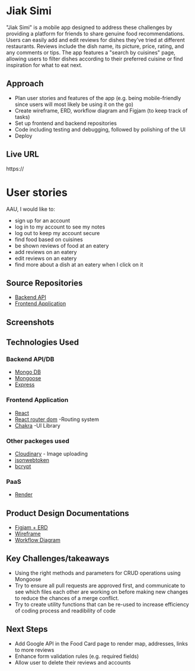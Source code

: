# Jiak Simi 
"Jiak Simi" is a mobile app designed to address these challenges by providing a platform for friends to share genuine food recommendations. Users can easily add and edit reviews for dishes they’ve tried at different restaurants. Reviews include the dish name, its picture, price, rating, and any comments or tips. The app features a "search by cuisines" page, allowing users to filter dishes according to their preferred cuisine or find inspiration for what to eat next.

## Approach
* Plan user stories and features of the app (e.g. being mobile-friendly since users will most likely be using it on the go)
* Create wireframe, ERD, workflow diagram and Figjam (to keep track of tasks)
* Set up frontend and backend repositories
* Code including testing and debugging, followed by polishing of the UI
* Deploy

## Live URL
https://

# User stories
AAU, I would like to:
* sign up for an account
* log in to my account to see my notes
* log out to keep my account secure
* find food based on cuisines
* be shown reviews of food at an eatery
* add reviews on an eatery
* edit reviews on an eatery
* find more about a dish at an eatery when I click on it

## Source Repositories
* [Backend API](https://github.com/ehdahm/backend-jiak-simi)
* [Frontend Application](https://https://github.com/jjjtmy/frontend-jiak-simi)

## Screenshots


## Technologies Used
### Backend API/DB
* [Mongo DB](https://www.mongodb.com/)
* [Mongoose](https://mongoosejs.com/)
* [Express](https://expressjs.com/)

### Frontend Application
* [React](https://react.dev/)
* [React router dom](https://reactrouter.com/en/main) -Routing system
* [Chakra](https://v2.chakra-ui.com/) -UI Library

### Other packeges used
* [Cloudinary](https://cloudinary.com/) - Image uploading
* [jsonwebtoken](https://www.npmjs.com/package/jsonwebtoken)
* [bcrypt](https://www.npmjs.com/package/bcrypt)

### PaaS
* [Render](https://render.com/)

## Product Design Documentations
* [Figjam + ERD](https://www.figma.com/board/0eadeDavnWvkIEU9P9e1Yu/ga-seif-project-3?node-id=87-618&t=8FLO0bAMzABYc7Xd-0)
* [Wireframe](https://www.figma.com/proto/FlTi8G0WoYpv3CN6JlJKUu/JIAK-SIMI---mobile?t=hCDeVb4wS8zZRfWm-1)
* [Workflow Diagram](https://app.diagrams.net/#G1TPK1Dzs6Vetz13UbjRI2xwY9F28nF26n#%7B%22pageId%22%3A%22C5RBs43oDa-KdzZeNtuy%22%7D)


## Key Challenges/takeaways
* Using the right methods and parameters for CRUD operations using Mongoose
* Try to ensure all pull requests are approved first, and communicate to see which files each other are working on before making new changes to reduce the chances of a merge conflict.
* Try to create utility functions that can be re-used to increase efficiency of coding process and readibility of code


## Next Steps
* Add Google API in the Food Card page to render map, addresses, links to more reviews 
* Enhance form validation rules (e.g. required fields)
* Allow user to delete their reviews and accounts
